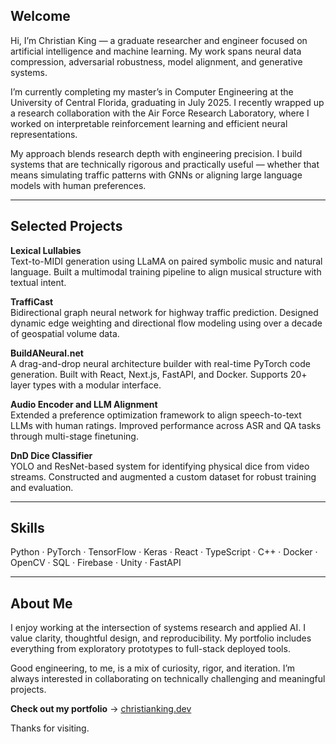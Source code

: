 ## Welcome

Hi, I’m Christian King — a graduate researcher and engineer focused on artificial intelligence and machine learning. My work spans neural data compression, adversarial robustness, model alignment, and generative systems.

I’m currently completing my master’s in Computer Engineering at the University of Central Florida, graduating in July 2025. I recently wrapped up a research collaboration with the Air Force Research Laboratory, where I worked on interpretable reinforcement learning and efficient neural representations.

My approach blends research depth with engineering precision. I build systems that are technically rigorous and practically useful — whether that means simulating traffic patterns with GNNs or aligning large language models with human preferences.

---

## Selected Projects

**Lexical Lullabies**  
Text-to-MIDI generation using LLaMA on paired symbolic music and natural language. Built a multimodal training pipeline to align musical structure with textual intent.

**TraffiCast**  
Bidirectional graph neural network for highway traffic prediction. Designed dynamic edge weighting and directional flow modeling using over a decade of geospatial volume data.

**BuildANeural.net**  
A drag-and-drop neural architecture builder with real-time PyTorch code generation. Built with React, Next.js, FastAPI, and Docker. Supports 20+ layer types with a modular interface.

**Audio Encoder and LLM Alignment**  
Extended a preference optimization framework to align speech-to-text LLMs with human ratings. Improved performance across ASR and QA tasks through multi-stage finetuning.

**DnD Dice Classifier**  
YOLO and ResNet-based system for identifying physical dice from video streams. Constructed and augmented a custom dataset for robust training and evaluation.

---

## Skills

Python · PyTorch · TensorFlow · Keras · React · TypeScript · C++ · Docker · OpenCV · SQL · Firebase · Unity · FastAPI

---

## About Me

I enjoy working at the intersection of systems research and applied AI. I value clarity, thoughtful design, and reproducibility. My portfolio includes everything from exploratory prototypes to full-stack deployed tools.

Good engineering, to me, is a mix of curiosity, rigor, and iteration. I’m always interested in collaborating on technically challenging and meaningful projects.

**Check out my portfolio** → [christianking.dev](https://christianking.dev)

Thanks for visiting.

